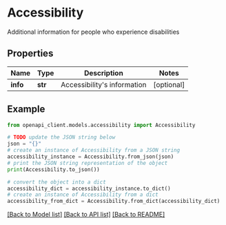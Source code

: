 # Accessibility

Additional information for people who experience disabilities

## Properties

Name | Type | Description | Notes
------------ | ------------- | ------------- | -------------
**info** | **str** | Accessibility&#39;s information | [optional] 

## Example

```python
from openapi_client.models.accessibility import Accessibility

# TODO update the JSON string below
json = "{}"
# create an instance of Accessibility from a JSON string
accessibility_instance = Accessibility.from_json(json)
# print the JSON string representation of the object
print(Accessibility.to_json())

# convert the object into a dict
accessibility_dict = accessibility_instance.to_dict()
# create an instance of Accessibility from a dict
accessibility_from_dict = Accessibility.from_dict(accessibility_dict)
```
[[Back to Model list]](../README.md#documentation-for-models) [[Back to API list]](../README.md#documentation-for-api-endpoints) [[Back to README]](../README.md)


